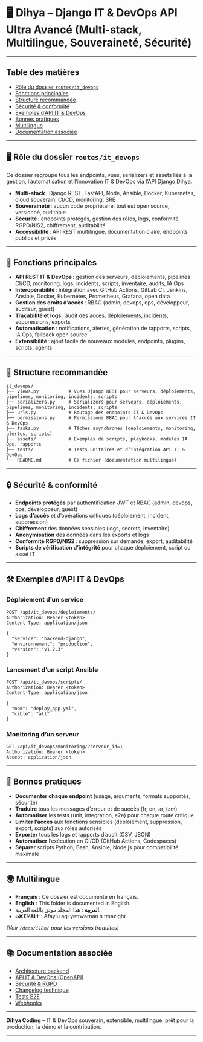 # 🖥️ Dihya – Django IT & DevOps API Ultra Avancé (Multi-stack, Multilingue, Souveraineté, Sécurité)

---

## Table des matières

- [Rôle du dossier `routes/it_devops`](#rôle-du-dossier-routesit_devops)
- [Fonctions principales](#fonctions-principales)
- [Structure recommandée](#structure-recommandée)
- [Sécurité & conformité](#sécurité--conformité)
- [Exemples d’API IT & DevOps](#exemples-dapi-it--devops)
- [Bonnes pratiques](#bonnes-pratiques)
- [Multilingue](#multilingue)
- [Documentation associée](#documentation-associée)

---

## 🖥️ Rôle du dossier `routes/it_devops`

Ce dossier regroupe tous les endpoints, vues, serializers et assets liés à la gestion, l’automatisation et l’innovation IT & DevOps via l’API Django Dihya.

- **Multi-stack** : Django REST, FastAPI, Node, Ansible, Docker, Kubernetes, cloud souverain, CI/CD, monitoring, SRE
- **Souveraineté** : aucun code propriétaire, tout est open source, versionné, auditable
- **Sécurité** : endpoints protégés, gestion des rôles, logs, conformité RGPD/NIS2, chiffrement, auditabilité
- **Accessibilité** : API REST multilingue, documentation claire, endpoints publics et privés

---

## 🧠 Fonctions principales

- **API REST IT & DevOps** : gestion des serveurs, déploiements, pipelines CI/CD, monitoring, logs, incidents, scripts, inventaire, audits, IA Ops
- **Interopérabilité** : intégration avec GitHub Actions, GitLab CI, Jenkins, Ansible, Docker, Kubernetes, Prometheus, Grafana, open data
- **Gestion des droits d’accès** : RBAC (admin, devops, ops, développeur, auditeur, guest)
- **Traçabilité et logs** : audit des accès, déploiements, incidents, suppressions, exports
- **Automatisation** : notifications, alertes, génération de rapports, scripts, IA Ops, fallback open source
- **Extensibilité** : ajout facile de nouveaux modules, endpoints, plugins, scripts, agents

---

## 📁 Structure recommandée

```
it_devops/
├── views.py           # Vues Django REST pour serveurs, déploiements, pipelines, monitoring, incidents, scripts
├── serializers.py     # Serializers pour serveurs, déploiements, pipelines, monitoring, incidents, scripts
├── urls.py            # Routage des endpoints IT & DevOps
├── permissions.py     # Permissions RBAC pour l’accès aux services IT & DevOps
├── tasks.py           # Tâches asynchrones (déploiements, monitoring, alertes, scripts)
├── assets/            # Exemples de scripts, playbooks, modèles IA Ops, rapports
├── tests/             # Tests unitaires et d’intégration API IT & DevOps
└── README.md          # Ce fichier (documentation multilingue)
```

---

## 🔒 Sécurité & conformité

- **Endpoints protégés** par authentification JWT et RBAC (admin, devops, ops, développeur, guest)
- **Logs d’accès** et d’opérations critiques (déploiement, incident, suppression)
- **Chiffrement** des données sensibles (logs, secrets, inventaire)
- **Anonymisation** des données dans les exports et logs
- **Conformité RGPD/NIS2** : suppression sur demande, export, auditabilité
- **Scripts de vérification d’intégrité** pour chaque déploiement, script ou asset IT

---

## 🛠️ Exemples d’API IT & DevOps

### Déploiement d’un service

```http
POST /api/it_devops/deploiements/
Authorization: Bearer <token>
Content-Type: application/json

{
  "service": "backend-django",
  "environnement": "production",
  "version": "v1.2.3"
}
```

### Lancement d’un script Ansible

```http
POST /api/it_devops/scripts/
Authorization: Bearer <token>
Content-Type: application/json

{
  "nom": "deploy_app.yml",
  "cible": "all"
}
```

### Monitoring d’un serveur

```http
GET /api/it_devops/monitoring/?serveur_id=1
Authorization: Bearer <token>
Accept: application/json
```

---

## 📝 Bonnes pratiques

- **Documenter chaque endpoint** (usage, arguments, formats supportés, sécurité)
- **Traduire** tous les messages d’erreur et de succès (fr, en, ar, tzm)
- **Automatiser** les tests (unit, integration, e2e) pour chaque route critique
- **Limiter l’accès** aux fonctions sensibles (déploiement, suppression, export, scripts) aux rôles autorisés
- **Exporter** tous les logs et rapports d’audit (CSV, JSON)
- **Automatiser** l’exécution en CI/CD (GitHub Actions, Codespaces)
- **Séparer** scripts Python, Bash, Ansible, Node.js pour compatibilité maximale

---

## 🌍 Multilingue

- **Français** : Ce dossier est documenté en français.
- **English** : This folder is documented in English.
- **العربية** : هذا المجلد موثق باللغة العربية.
- **ⴰⵣⵉⵖⴻⵏⵜ** : Afaylu agi yettwarnan s tmazight.

*(Voir `/docs/i18n/` pour les versions traduites)*

---

## 📚 Documentation associée

- [Architecture backend](../../../../docs/architecture.md)
- [API IT & DevOps (OpenAPI)](../../../../docs/openapi.yaml)
- [Sécurité & RGPD](../../../../SECURITY.md)
- [Changelog technique](../../../../TECHNICAL_CHANGELOG.md)
- [Tests E2E](../../../../E2E_TESTS_GUIDE.md)
- [Webhooks](../../../../WEBHOOKS_GUIDE.md)

---

**Dihya Coding** – IT & DevOps souverain, extensible, multilingue, prêt pour la production, la démo et la contribution.

---
